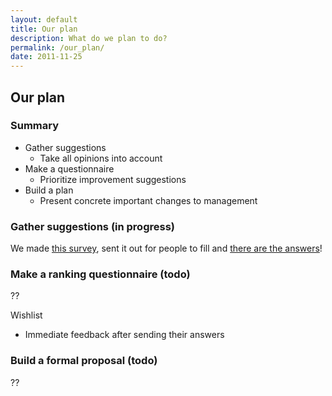 ```yaml
---
layout: default
title: Our plan
description: What do we plan to do?
permalink: /our_plan/
date: 2011-11-25
---
```


## Our plan

### Summary

- Gather suggestions
  - Take all opinions into account 
- Make a questionnaire 
  - Prioritize improvement suggestions
- Build a plan
  - Present concrete important changes to management

### Gather suggestions (in progress)

We made [this survey](), sent it out for people to fill and [there are the answers]()!



### Make a ranking questionnaire (todo)

??

Wishlist

- Immediate feedback after sending their answers

### Build a formal proposal (todo)

??
